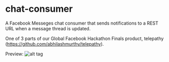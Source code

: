 chat-consumer
=============

A Facebook Messeges chat consumer that sends notifications to a REST URL when a message thread is updated.

One of 3 parts of our Global Facebook Hackathon Finals product, telepathy (https://github.com/abhilashmurthy/telepathy).

Preview:
![alt tag](http://i.imgur.com/rY6eQMj.png)
